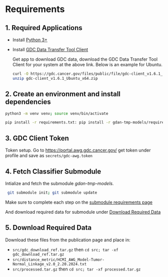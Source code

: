# Requirements

## 1. Required Applications

+ Install [Python 3+](https://www.python.org/downloads/)
+ Install [GDC Data Transfer Tool Client](https://gdc.cancer.gov/access-data/gdc-data-transfer-tool)

    Get app to download GDC data, download the GDC Data Transfer Tool Client for your system at the above link. Below is an example for Ubuntu.
    ```bash
    curl -O https://gdc.cancer.gov/files/public/file/gdc-client_v1.6.1_Ubuntu_x64.zip
    unzip gdc-client_v1.6.1_Ubuntu_x64.zip
    ```

## 2. Create an environment and install dependencies
```bash
python3 -m venv venv; source venv/bin/activate
```

```bash
pip install -r requirements.txt: pip install -r gdan-tmp-models/requirements.txt 
```

## 3. GDC Client Token
Token setup. Go to https://portal.awg.gdc.cancer.gov/ get token under profile and save as `secrets/gdc-awg.token`

## 4. Fetch Classifier Submodule
Intialize and fetch the submodule *gdan-tmp-models.*

```bash
 git submodule init; git submodule update
```

Make sure to complete each step on the [submodule requirements page](https://github.com/NCICCGPO/gdan-tmp-models/blob/main/doc/requirements.md)

And download required data for submodule under [Download Required Data](https://github.com/NCICCGPO/gdan-tmp-models/blob/main/doc/requirements.md#4-download-required-data)

## 5. Download Required Data

Download these files from the publication page and place in:
+ `src/gdc_download_ref.tar.gz` then `cd src; tar -xf gdc_download_ref.tar.gz`
+ `src/distance_metric/HCMI_AWG_Model-Tumor-Normal_Linkage_v2.0_2.20.2024.txt`
+ `src/processed.tar.gz` then `cd src; tar -xf processed.tar.gz`